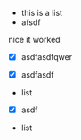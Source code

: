 *   this is a list
*   afsdf

nice it worked

*   [x] asdfasdfqwer
*   [x] asdfasdf



*   list



*   [x] asdf



*   list
